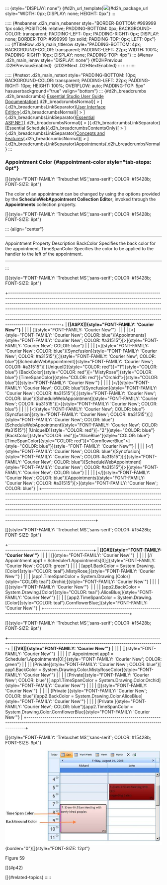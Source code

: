 ::: {style="DISPLAY: none"}
[](ms-xhelp:///?Id=d2h_url_template){#d2h_url_template}![](!package_url!){#d2h_package_url style="WIDTH: 0px; DISPLAY: none; HEIGHT: 0px"}
:::

::::: {#nsbanner .d2h_main_nsbanner style="BORDER-BOTTOM: #999999 1px solid; POSITION: relative; PADDING-BOTTOM: 0px; BACKGROUND-COLOR: transparent; PADDING-LEFT: 0px; PADDING-RIGHT: 0px; DISPLAY: none; BORDER-TOP: #999999 1px solid; PADDING-TOP: 0px; LEFT: 0px"}
:::: {#TitleRow .d2h_main_titlerow style="PADDING-BOTTOM: 4px; BACKGROUND-COLOR: transparent; PADDING-LEFT: 22px; WIDTH: 100%; PADDING-RIGHT: 10px; DISPLAY: none; PADDING-TOP: 4px"}
::: {#ienav .d2h_main_ienav style="DISPLAY: none"}
[](ms-xhelp:///?Id=ae585058-5a3c-434d-a3f0-5190c9d9f691){#D2HPrevious .D2HPreviousEnabled}  [](ms-xhelp:///?Id=e43287c6-07c9-4d1a-9ab7-1ba1e77d0d57){#D2HNext .D2HNextEnabled}
:::
::::
:::::

::::: {#nstext .d2h_main_nstext style="PADDING-BOTTOM: 10px; BACKGROUND-COLOR: transparent; PADDING-LEFT: 22px; PADDING-RIGHT: 10px; HEIGHT: 100%; OVERFLOW: auto; PADDING-TOP: 5px" hasuserbackground="true" valign="bottom"}
::: {#d2h_breadcrumbs .d2h_breadcrumbs}
[Essential Studio User Guide Documentation](ms-xhelp:///?Id=12457748-09e3-4d74-a240-8e049cedf030){.d2h_breadcrumbsNormal}[ \> ]{.d2h_breadcrumbsLinkSeparator}[User Interface Edition](ms-xhelp:///?Id=c29296b7-531c-413b-a0ec-488ca1f7f669){.d2h_breadcrumbsNormal}[ \> ]{.d2h_breadcrumbsLinkSeparator}[Essential ASP.NET](ms-xhelp:///?Id=25c35330-c127-4dad-9a92-ed79dc7261a6){.d2h_breadcrumbsNormal}[ \> ]{.d2h_breadcrumbsLinkSeparator}[Essential Schedule]{.d2h_breadcrumbsContentsOnly}[ \> ]{.d2h_breadcrumbsLinkSeparator}[Concepts and Features](ms-xhelp:///?Id=64869483-f57f-4838-b322-b1a3d1ce8e40){.d2h_breadcrumbsNormal}[ \> ]{.d2h_breadcrumbsLinkSeparator}[Appointments](ms-xhelp:///?Id=8545e8cf-5b26-43a2-932f-f0087c9a1e0a){.d2h_breadcrumbsNormal}
:::

### Appointment Color {#appointment-color style="tab-stops: 0pt"}

[]{style="FONT-FAMILY: 'Trebuchet MS','sans-serif'; COLOR: #15428b; FONT-SIZE: 9pt"} 

The color of an appointment can be changed by using the options provided by the **ScheduleWebAppointment Collection Editor**, invoked through the **Appointments** collection property.

[]{style="FONT-FAMILY: 'Trebuchet MS','sans-serif'; COLOR: #15428b; FONT-SIZE: 9pt"} 

::: {align="center"}
  ---------------------- ----------------------------------------------------------------------------------
  Appointment Property   Description
  BackColor              Specifies the back color for the appointment.
  TimeSpanColor          Specifies the color to be applied to the handler to the left of the appointment.
  ---------------------- ----------------------------------------------------------------------------------
:::

[]{style="FONT-FAMILY: 'Trebuchet MS','sans-serif'; COLOR: #15428b; FONT-SIZE: 9pt"} 

+--------------------------------------------------------------------------------------------------------------------------------------------------------------------------------------------------------------------------------------------------------------------------------------------------------------------------------------------------------------------------------------------------------------------------------------------------------------------------------------------------------------+
| **[\[ASPX\]]{style="FONT-FAMILY: 'Courier New'"}**                                                                                                                                                                                                                                                                                                                                                                                                                                                           |
|                                                                                                                                                                                                                                                                                                                                                                                                                                                                                                              |
| []{style="FONT-FAMILY: 'Courier New'"}                                                                                                                                                                                                                                                                                                                                                                                                                                                                       |
|                                                                                                                                                                                                                                                                                                                                                                                                                                                                                                              |
| [\<]{style="FONT-FAMILY: 'Courier New'; COLOR: blue"}[Appointments]{style="FONT-FAMILY: 'Courier New'; COLOR: #a31515"}[\>]{style="FONT-FAMILY: 'Courier New'; COLOR: blue"}                                                                                                                                                                                                                                                                                                                                 |
|                                                                                                                                                                                                                                                                                                                                                                                                                                                                                                              |
| [\<]{style="FONT-FAMILY: 'Courier New'; COLOR: blue"}[Syncfusion]{style="FONT-FAMILY: 'Courier New'; COLOR: #a31515"}[:]{style="FONT-FAMILY: 'Courier New'; COLOR: blue"}[ScheduleWebAppointment]{style="FONT-FAMILY: 'Courier New'; COLOR: #a31515"}[ [UniqueID]{style="COLOR: red"}[=\"1\"]{style="COLOR: blue"} [BackColor]{style="COLOR: red"}[=\"MistyRose\"]{style="COLOR: blue"} [TimeSpanColor]{style="COLOR: red"}[=\"Orchid\"\>]{style="COLOR: blue"}]{style="FONT-FAMILY: 'Courier New'"}         |
|                                                                                                                                                                                                                                                                                                                                                                                                                                                                                                              |
| [\</]{style="FONT-FAMILY: 'Courier New'; COLOR: blue"}[Syncfusion]{style="FONT-FAMILY: 'Courier New'; COLOR: #a31515"}[:]{style="FONT-FAMILY: 'Courier New'; COLOR: blue"}[ScheduleWebAppointment]{style="FONT-FAMILY: 'Courier New'; COLOR: #a31515"}[\>]{style="FONT-FAMILY: 'Courier New'; COLOR: blue"}                                                                                                                                                                                                  |
|                                                                                                                                                                                                                                                                                                                                                                                                                                                                                                              |
| [\<]{style="FONT-FAMILY: 'Courier New'; COLOR: blue"}[Syncfusion]{style="FONT-FAMILY: 'Courier New'; COLOR: #a31515"}[:]{style="FONT-FAMILY: 'Courier New'; COLOR: blue"}[ScheduleWebAppointment]{style="FONT-FAMILY: 'Courier New'; COLOR: #a31515"}[ [UniqueID]{style="COLOR: red"}[=\"2\"]{style="COLOR: blue"} [BackColor]{style="COLOR: red"}[=\"AliceBlue\"]{style="COLOR: blue"} [TimeSpanColor]{style="COLOR: red"}[=\"CornflowerBlue\"\>]{style="COLOR: blue"}]{style="FONT-FAMILY: 'Courier New'"} |
|                                                                                                                                                                                                                                                                                                                                                                                                                                                                                                              |
| [\</]{style="FONT-FAMILY: 'Courier New'; COLOR: blue"}[Syncfusion]{style="FONT-FAMILY: 'Courier New'; COLOR: #a31515"}[:]{style="FONT-FAMILY: 'Courier New'; COLOR: blue"}[ScheduleWebAppointment]{style="FONT-FAMILY: 'Courier New'; COLOR: #a31515"}[\>]{style="FONT-FAMILY: 'Courier New'; COLOR: blue"}                                                                                                                                                                                                  |
|                                                                                                                                                                                                                                                                                                                                                                                                                                                                                                              |
| [\</]{style="FONT-FAMILY: 'Courier New'; COLOR: blue"}[Appointments]{style="FONT-FAMILY: 'Courier New'; COLOR: #a31515"}[\>]{style="FONT-FAMILY: 'Courier New'; COLOR: blue"}                                                                                                                                                                                                                                                                                                                                |
+--------------------------------------------------------------------------------------------------------------------------------------------------------------------------------------------------------------------------------------------------------------------------------------------------------------------------------------------------------------------------------------------------------------------------------------------------------------------------------------------------------------+

[]{style="FONT-FAMILY: 'Trebuchet MS','sans-serif'; COLOR: #15428b; FONT-SIZE: 9pt"} 

+------------------------------------------------------------------------------------------------------------------------+
| **[\[C#\]]{style="FONT-FAMILY: 'Courier New'"}**                                                                       |
|                                                                                                                        |
| []{style="FONT-FAMILY: 'Courier New'"}                                                                                 |
|                                                                                                                        |
| [// Appointment app1 = Scheduler1.Appointments\[0\];]{style="FONT-FAMILY: 'Courier New'; COLOR: green"}                |
|                                                                                                                        |
| [app1.BackColor = System.Drawing.[Color]{style="COLOR: teal"}.MistyRose;]{style="FONT-FAMILY: 'Courier New'"}          |
|                                                                                                                        |
| [app1.TimeSpanColor = System.Drawing.[Color]{style="COLOR: teal"}.Orchid;]{style="FONT-FAMILY: 'Courier New'"}         |
|                                                                                                                        |
| []{style="FONT-FAMILY: 'Courier New'"}                                                                                 |
|                                                                                                                        |
| [app2.BackColor = System.Drawing.[Color]{style="COLOR: teal"}.AliceBlue;]{style="FONT-FAMILY: 'Courier New'"}          |
|                                                                                                                        |
| [app2.TimeSpanColor = System.Drawing.[Color]{style="COLOR: teal"}.CornflowerBlue;]{style="FONT-FAMILY: 'Courier New'"} |
+------------------------------------------------------------------------------------------------------------------------+

[]{style="FONT-FAMILY: 'Trebuchet MS','sans-serif'; COLOR: #15428b; FONT-SIZE: 9pt"} 

+-----------------------------------------------------------------------------------------------------------------------------------------------------------+
| **[\[VB\]]{style="FONT-FAMILY: 'Courier New'"}**                                                                                                          |
|                                                                                                                                                           |
| []{style="FONT-FAMILY: 'Courier New'"}                                                                                                                    |
|                                                                                                                                                           |
| [\' Appointment app1 = Scheduler1.Appointments\[0\];]{style="FONT-FAMILY: 'Courier New'; COLOR: green"}                                                   |
|                                                                                                                                                           |
| [Private]{style="FONT-FAMILY: 'Courier New'; COLOR: blue"}[ app1.BackColor = System.Drawing.Color.MistyRoseColor]{style="FONT-FAMILY: 'Courier New'"}     |
|                                                                                                                                                           |
| [Private]{style="FONT-FAMILY: 'Courier New'; COLOR: blue"}[ app1.TimeSpanColor = System.Drawing.Color.Orchid]{style="FONT-FAMILY: 'Courier New'"}         |
|                                                                                                                                                           |
| []{style="FONT-FAMILY: 'Courier New'"}                                                                                                                    |
|                                                                                                                                                           |
| [Private ]{style="FONT-FAMILY: 'Courier New'; COLOR: blue"}[app2.BackColor = System.Drawing.Color.AliceBlue]{style="FONT-FAMILY: 'Courier New'"}          |
|                                                                                                                                                           |
| [Private ]{style="FONT-FAMILY: 'Courier New'; COLOR: blue"}[app2.TimeSpanColor = System.Drawing.Color.CornflowerBlue]{style="FONT-FAMILY: 'Courier New'"} |
+-----------------------------------------------------------------------------------------------------------------------------------------------------------+

[]{style="FONT-FAMILY: 'Trebuchet MS','sans-serif'; COLOR: #15428b; FONT-SIZE: 9pt"} 

![](ImagesExt/image71_63.jpg){border="0"}[]{style="FONT-SIZE: 12pt"}

Figure 59

[]{#p42} 

[]{#related-topics}
:::::
